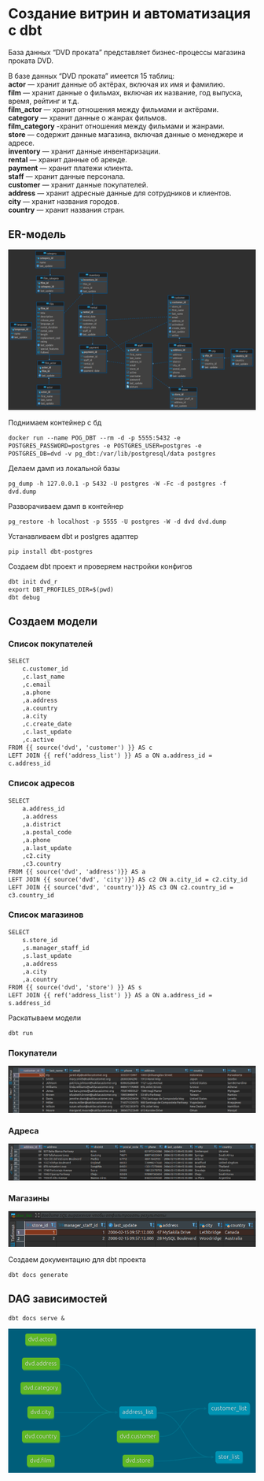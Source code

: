 
# Создание витрин и автоматизация с dbt

База данных “DVD проката” представляет бизнес-процессы магазина проката DVD.  

В базе данных “DVD проката” имеется 15 таблиц:  
**actor** — хранит данные об актёрах, включая их имя и фамилию.  
**film** — хранит данные о фильмах, включая их название, год выпуска, время, рейтинг и т.д.  
**film_actor** — хранит отношения между фильмами и актёрами.  
**category** — хранит данные о жанрах фильмов.  
**film_category** -хранит отношения между фильмами и жанрами.  
**store** — содержит данные магазина, включая данные о менеджере и адресе.  
**inventory** — хранит данные инвентаризации.  
**rental** — хранит данные об аренде.  
**payment** — хранит платежи клиента.  
**staff** — хранит данные персонала.  
**customer** — хранит данные покупателей.  
**address** — хранит адресные данные для сотрудников и клиентов.  
**city** — хранит названия городов.  
**country** — хранит названия стран.  

## ER-модель
![Alt-текст](img/ER.png)


Поднимаем контейнер с бд
~~~
docker run --name POG_DBT --rm -d -p 5555:5432 -e POSTGRES_PASSWORD=postgres -e POSTGRES_USER=postgres -e POSTGRES_DB=dvd -v pg_dbt:/var/lib/postgresql/data postgres
~~~

Делаем дамп из локальной базы
~~~
pg_dump -h 127.0.0.1 -p 5432 -U postgres -W -Fc -d postgres -f dvd.dump
~~~

Разворачиваем дамп в контейнер
~~~
pg_restore -h localhost -p 5555 -U postgres -W -d dvd dvd.dump 
~~~


Устанавливаем dbt и postgres адаптер
~~~
pip install dbt-postgres
~~~


Создаем dbt проект и проверяем настройки конфигов
~~~
dbt init dvd_r
export DBT_PROFILES_DIR=$(pwd)
dbt debug
~~~


## Создаем модели

### Список покупателей
~~~
SELECT
	c.customer_id
	,c.last_name
	,c.email
	,a.phone
	,a.address
	,a.country
	,a.city
	,c.create_date
	,c.last_update
	,c.active
FROM {{ source('dvd', 'customer') }} AS c
LEFT JOIN {{ ref('address_list') }} AS a ON a.address_id = c.address_id
~~~


### Список адресов
~~~
SELECT
	a.address_id
	,a.address
	,a.district
	,a.postal_code
	,a.phone
	,a.last_update
	,c2.city
	,c3.country
FROM {{ source('dvd', 'address')}} AS a
LEFT JOIN {{ source('dvd', 'city')}} AS c2 ON a.city_id = c2.city_id
LEFT JOIN {{ source('dvd', 'country')}} AS c3 ON c2.country_id = c3.country_id
~~~

### Список магазинов
~~~
SELECT
	s.store_id
	,s.manager_staff_id
	,s.last_update
	,a.address
	,a.city
	,a.country
FROM {{ source('dvd', 'store') }} AS s
LEFT JOIN {{ ref('address_list') }} AS a ON a.address_id = s.address_id
~~~


Раскатываем модели
~~~
dbt run 
~~~
### Покупатели  
![Alt-текст](img/customer_list.png)

### Адреса  
![Alt-текст](img/address_list.png)

### Магазины
![Alt-текст](img/store_list.png)


Создаем документацию для dbt проекта
~~~
dbt docs generate
~~~

## DAG зависимостей 
~~~
dbt docs serve &
~~~
![Alt-текст](img/l1.png)



